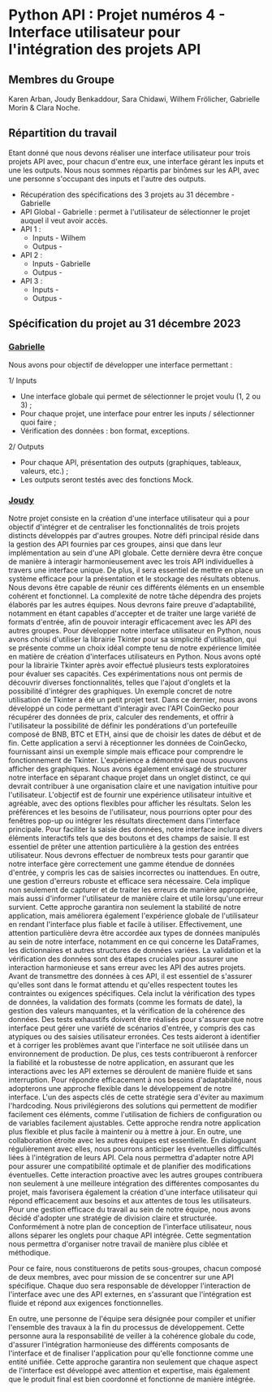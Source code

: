 # Python API : Projet numéros 4 - Interface utilisateur pour l'intégration des projets API

## Membres du Groupe

Karen Arban, Joudy Benkaddour, Sara Chidawi, Wilhem Frölicher, Gabrielle Morin & Clara Noche.

## Répartition du travail

Etant donné que nous devons réaliser une interface utilisateur pour trois projets API avec, pour chacun d'entre eux, une interface gérant les inputs et une les outputs. Nous nous sommes répartis par binômes sur les API, avec une personne s'occupant des inputs et l'autre des outputs.

- Récupération des spécifications des 3 projets au 31 décembre - Gabrielle
- API Global - Gabrielle : permet à l'utilisateur de sélectionner le projet auquel il veut avoir accès.
- API 1 :
  - Inputs - Wilhem
  - Outpus -
- API 2 :
  - Inputs - Gabrielle
  - Outpus -
- API 3 :
  - Inputs -
  - Outpus -

## Spécification du projet au 31 décembre 2023

### <u>Gabrielle</u>

Nous avons pour objectif de développer une interface permettant :

1/ Inputs
  - Une interface globale qui permet de sélectionner le projet voulu (1, 2 ou 3) ;
  - Pour chaque projet, une interface pour entrer les inputs / sélectionner quoi faire ;
  - Vérification des données : bon format, exceptions.

2/ Outputs
  - Pour chaque API, présentation des outputs (graphiques, tableaux, valeurs, etc.) ;
  - Les outputs seront testés avec des fonctions Mock.

### <u>Joudy</u>

Notre projet consiste en la création d'une interface utilisateur qui a pour objectif d'intégrer et de centraliser les fonctionnalités de trois projets distincts développés par d'autres groupes. Notre défi principal réside dans la gestion des API fournies par ces groupes, ainsi que dans leur implémentation au sein d'une API globale. Cette dernière devra être conçue de manière à interagir harmonieusement avec les trois API individuelles à travers une interface unique. De plus, il sera essentiel de mettre en place un système efficace pour la présentation et le stockage des résultats obtenus. Nous devons être capable de réunir ces différents éléments en un ensemble cohérent et fonctionnel.
La complexité de notre tâche dépendra des projets élaborés par les autres équipes. Nous devrons faire preuve d'adaptabilité, notamment en étant capables d'accepter et de traiter une large variété de formats d'entrée, afin de pouvoir interagir efficacement avec les API des autres groupes. 
Pour développer notre interface utilisateur en Python, nous avons choisi d'utiliser la librairie Tkinter pour sa simplicité d'utilisation, qui se présente comme un choix idéal compte tenu de notre expérience limitée en matière de création d'interfaces utilisateurs en Python. 
Nous avons opté pour la librairie Tkinter après avoir effectué plusieurs tests exploratoires pour évaluer ses capacités. Ces expérimentations nous ont permis de découvrir diverses fonctionnalités, telles que l'ajout d'onglets et la possibilité d'intégrer des graphiques. Un exemple concret de notre utilisation de Tkinter a été un petit projet test. Dans ce dernier, nous avons développé un code permettant d'interagir avec l'API CoinGecko pour récupérer des données de prix, calculer des rendements, et offrir à l'utilisateur la possibilité de définir les pondérations d'un portefeuille composé de BNB, BTC et ETH, ainsi que de choisir les dates de début et de fin. Cette application a servi à réceptionner les données de CoinGecko, fournissant ainsi un exemple simple mais efficace pour comprendre le fonctionnement de Tkinter. L'expérience a démontré que nous pouvons afficher des graphiques. Nous avons également envisagé de structurer notre interface en séparant chaque projet dans un onglet distinct, ce qui devrait contribuer à une organisation claire et une navigation intuitive pour l'utilisateur.
L'objectif est de fournir une expérience utilisateur intuitive et agréable, avec des options flexibles pour afficher les résultats. Selon les préférences et les besoins de l'utilisateur, nous pourrions opter pour des fenêtres pop-up ou intégrer les résultats directement dans l'interface principale.
Pour faciliter la saisie des données, notre interface inclura divers éléments interactifs tels que des boutons et des champs de saisie. Il est essentiel de prêter une attention particulière à la gestion des entrées utilisateur. Nous devrons effectuer de nombreux tests pour garantir que notre interface gère correctement une gamme étendue de données d'entrée, y compris les cas de saisies incorrectes ou inattendues.
En outre, une gestion d'erreurs robuste et efficace sera nécessaire. Cela implique non seulement de capturer et de traiter les erreurs de manière appropriée, mais aussi d'informer l'utilisateur de manière claire et utile lorsqu'une erreur survient. Cette approche garantira non seulement la stabilité de notre application, mais améliorera également l'expérience globale de l'utilisateur en rendant l'interface plus fiable et facile à utiliser.
Effectivement, une attention particulière devra être accordée aux types de données manipulés au sein de notre interface, notamment en ce qui concerne les DataFrames, les dictionnaires et autres structures de données variées. La validation et la vérification des données sont des étapes cruciales pour assurer une interaction harmonieuse et sans erreur avec les API des autres projets.
Avant de transmettre des données à ces API, il est essentiel de s'assurer qu'elles sont dans le format attendu et qu'elles respectent toutes les contraintes ou exigences spécifiques. Cela inclut la vérification des types de données, la validation des formats (comme les formats de date), la gestion des valeurs manquantes, et la vérification de la cohérence des données.
Des tests exhaustifs doivent être réalisés pour s'assurer que notre interface peut gérer une variété de scénarios d'entrée, y compris des cas atypiques ou des saisies utilisateur erronées. Ces tests aideront à identifier et à corriger les problèmes avant que l'interface ne soit utilisée dans un environnement de production. De plus, ces tests contribueront à renforcer la fiabilité et la robustesse de notre application, en assurant que les interactions avec les API externes se déroulent de manière fluide et sans interruption.
Pour répondre efficacement à nos besoins d'adaptabilité, nous adopterons une approche flexible dans le développement de notre interface. L'un des aspects clés de cette stratégie sera d'éviter au maximum l'hardcoding. Nous privilégierons des solutions qui permettent de modifier facilement ces éléments, comme l'utilisation de fichiers de configuration ou de variables facilement ajustables. Cette approche rendra notre application plus flexible et plus facile à maintenir ou à mettre à jour.
En outre, une collaboration étroite avec les autres équipes est essentielle. En dialoguant régulièrement avec elles, nous pourrons anticiper les éventuelles difficultés liées à l'intégration de leurs API. Cela nous permettra d'adapter notre API pour assurer une compatibilité optimale et de planifier des modifications éventuelles. Cette interaction proactive avec les autres groupes contribuera non seulement à une meilleure intégration des différentes composantes du projet, mais favorisera également la création d'une interface utilisateur qui répond efficacement aux besoins et aux attentes de tous les utilisateurs.
Pour une gestion efficace du travail au sein de notre équipe, nous avons décidé d'adopter une stratégie de division claire et structurée. Conformément à notre plan de conception de l'interface utilisateur, nous allons séparer les onglets pour chaque API intégrée. Cette segmentation nous permettra d'organiser notre travail de manière plus ciblée et méthodique.

Pour ce faire, nous constituerons de petits sous-groupes, chacun composé de deux membres, avec pour mission de se concentrer sur une API spécifique. Chaque duo sera responsable de développer l'interaction de l'interface avec une des API externes, en s'assurant que l'intégration est fluide et répond aux exigences fonctionnelles.

En outre, une personne de l'équipe sera désignée pour compiler et unifier l'ensemble des travaux à la fin du processus de développement. Cette personne aura la responsabilité de veiller à la cohérence globale du code, d'assurer l'intégration harmonieuse des différents composants de l'interface et de finaliser l'application pour qu'elle fonctionne comme une entité unifiée. Cette approche garantira non seulement que chaque aspect de l'interface est développé avec attention et expertise, mais également que le produit final est bien coordonné et fonctionne de manière intégrée.

